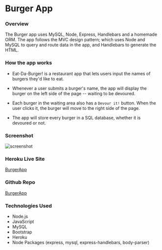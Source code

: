 # Burger App

### Overview

The Burger app uses MySQL, Node, Express, Handlebars and a homemade ORM. The app follows the MVC design pattern; which uses Node and MySQL to query and route data in the app, and Handlebars to generate the HTML.

### How the app works

* Eat-Da-Burger! is a restaurant app that lets users input the names of burgers they'd like to eat.

* Whenever a user submits a burger's name, the app will display the burger on the left side of the page -- waiting to be devoured.

* Each burger in the waiting area also has a `Devour it!` button. When the user clicks it, the burger will move to the right side of the page.

* The app will store every burger in a SQL database, whether it is devoured or not.

### Screenshot

![screenshot](/assets/Img/Screenshot.PNG)

### Heroku Live Site
 [BurgerApp](https://quiet-hamlet-09046.herokuapp.com/)

### Github Repo
 [BurgerApp](https://github.com/MV-stack/burger)

### Technologies Used 

- Node.js
- JavaScript
- MySQL
- Bootstrap
- Heroku
- Node Packages (express, mysql, express-handlebars, body-parser)



